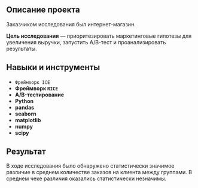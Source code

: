 ## Описание проекта

Заказчиком исследования был интернет-магазин.

**Цель исследования** — приоритезировать маркетинговые гипотезы для увеличения выручки, запустить A/B-тест и проанализировать результаты.

## Навыки и инструменты

- `Фреймворк ICE`
- **Фреймворк `RICE`**
- **A/B-тестирование**
- **Python**
- **pandas**
- **seaborn**
- **matplotlib**
- **numpy**
- **scipy**

## Результат

В ходе исследования было обнаружено статистически значимое различие в среднем количестве заказов на клиента между группами. В среднем чеке различия оказались статистически незначимы.
